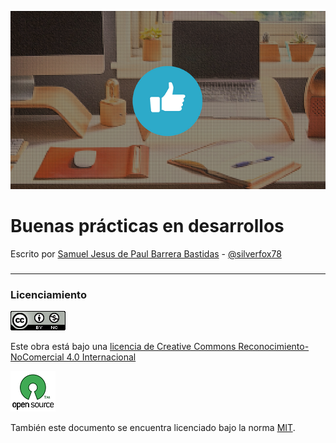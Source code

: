 ![](/assets/Portada.png)

# Buenas prácticas en desarrollos

Escrito por [Samuel Jesus de Paul Barrera Bastidas](https://silverfox78.github.io/ "Pagina de Samuel Barrera") - [@silverfox78](https://github.com/silverfox78/)

### 

---

### **Licenciamiento**

![](/assets/88x31.png)

Este obra está bajo una [licencia de Creative Commons Reconocimiento-NoComercial 4.0 Internacional](http://creativecommons.org/licenses/by-nc/4.0/)

![](/assets/OSI-logo_2.png)

También este documento se encuentra licenciado bajo la norma [MIT](https://es.wikipedia.org/wiki/Licencia_MIT).

